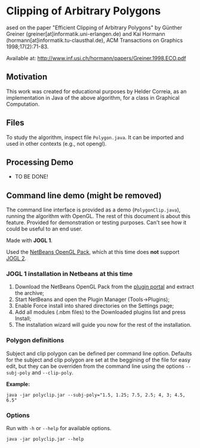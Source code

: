 # Clipping of Arbitrary Polygons

ased on the paper "Efficient Clipping of Arbitrary Polygons" by Günther Greiner (greiner[at]informatik.uni-erlangen.de) and Kai Hormann (hormann[at]informatik.tu-clausthal.de), ACM Transactions on Graphics 1998;17(2):71-83.

Available at: <http://www.inf.usi.ch/hormann/papers/Greiner.1998.ECO.pdf>


## Motivation

This work was created for educational purposes by Helder Correia, as an implementation in Java of the above algorithm, for a class in Graphical Computation.


## Files

To study the algorithm, inspect file `Polygon.java`. It can be imported and used in other contexts (e.g., not opengl).


## Processing Demo

  - TO BE DONE!

## Command line demo (might be removed)

The command line interface is provided as a demo (`PolygonClip.java`), running the algorithm with OpenGL. The rest of this document is about this feature.
Provided for demonstration or testing purposes. Can't see how it could be useful to an end user.

Made with **JOGL 1**.

Used the [NetBeans OpenGL Pack](http://kenai.com/projects/netbeans-opengl-pack/pages/Home), which at this time does **not** support [JOGL 2](http://kenai.com/projects/jogl).

### JOGL 1 installation in Netbeans at this time

1. Download the NetBeans OpenGL Pack from the [plugin portal](http://plugins.netbeans.org/PluginPortal/faces/PluginDetailPage.jsp?pluginid=3260) and extract the archive;
2. Start NetBeans and open the Plugin Manager (Tools->Plugins);
3. Enable Force install into shared directories on the Settings page;
3. Add all modules (.nbm files) to the Downloaded plugins list and press Install;
4. The installation wizard will guide you now for the rest of the installation.


### Polygon definitions

Subject and clip polygon can be defined per command line option. Defaults for the subject and clip polygon are set at the beggining of the file for easy edit, but they can be overriden from the command line using the options `--subj-poly` and `--clip-poly`.

**Example:**

`java -jar polyclip.jar --subj-poly="1.5, 1.25; 7.5, 2.5; 4, 3; 4.5, 6.5"`

### Options

Run with `-h` or `--help` for available options.

`java -jar polyclip.jar --help`

